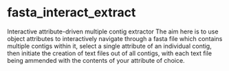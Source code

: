 # fasta_interact_extract
Interactive attribute-driven multiple contig extractor
The aim here is to use object attributes to interactively navigate through a fasta file which contains multiple contigs within it, select a single attribute of an individual contig, then initiate the creation of text files out of all contigs, with each text file being ammended with the contents of your attribute of choice.
